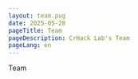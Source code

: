 ```yaml
---
layout: team.pug
date: 2025-05-28
pageTitle: Team
pageDescription: CrHack Lab's Team
pageLang: en
---
```


<!-- Content comes from Pug file and collections -->

Team